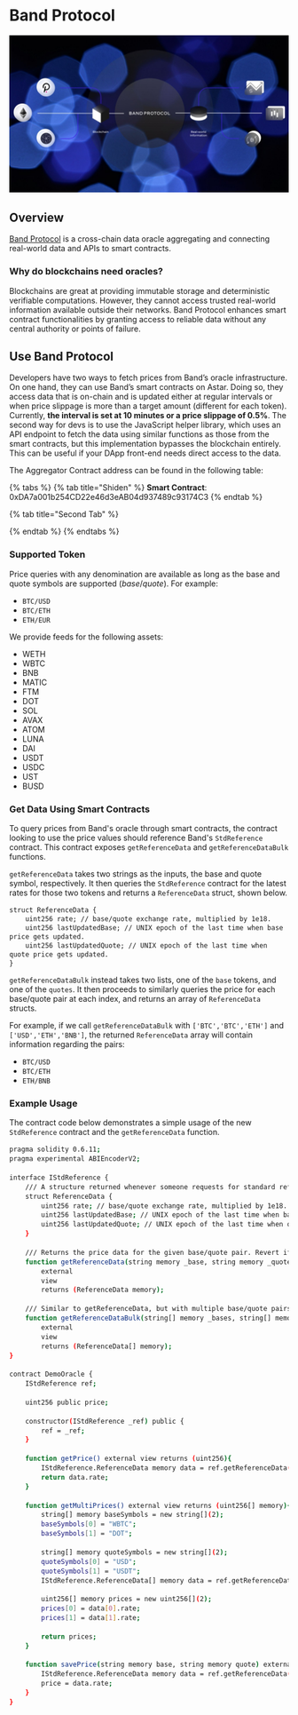 # Band Protocol

![](<../../.gitbook/assets/image (111).png>)

## Overview

[Band Protocol](https://bandprotocol.com) is a cross-chain data oracle aggregating and connecting real-world data and APIs to smart contracts.

### Why do blockchains need oracles?

Blockchains are great at providing immutable storage and deterministic verifiable computations. However, they cannot access trusted real-world information available outside their networks. Band Protocol enhances smart contract functionalities by granting access to reliable data without any central authority or points of failure.

## Use Band Protocol

Developers have two ways to fetch prices from Band’s oracle infrastructure. On one hand, they can use Band’s smart contracts on Astar. Doing so, they access data that is on-chain and is updated either at regular intervals or when price slippage is more than a target amount (different for each token). Currently, **the interval is set at 10 minutes or a price slippage of 0.5%**. The second way for devs is to use the JavaScript helper library, which uses an API endpoint to fetch the data using similar functions as those from the smart contracts, but this implementation bypasses the blockchain entirely. This can be useful if your DApp front-end needs direct access to the data.

The Aggregator Contract address can be found in the following table:

{% tabs %}
{% tab title="Shiden" %}
**Smart Contract**: 0xDA7a001b254CD22e46d3eAB04d937489c93174C3
{% endtab %}

{% tab title="Second Tab" %}

{% endtab %}
{% endtabs %}

### Supported Token

Price queries with any denomination are available as long as the base and quote symbols are supported (_base_/_quote_). For example:

* `BTC/USD`
* `BTC/ETH`
* `ETH/EUR`

We provide feeds for the following assets:

* WETH&#x20;
* WBTC
* BNB&#x20;
* MATIC&#x20;
* FTM&#x20;
* DOT&#x20;
* SOL&#x20;
* AVAX&#x20;
* ATOM&#x20;
* LUNA&#x20;
* DAI&#x20;
* USDT&#x20;
* USDC&#x20;
* UST&#x20;
* BUSD

### Get Data Using Smart Contracts

To query prices from Band's oracle through smart contracts, the contract looking to use the price values should reference Band's `StdReference` contract. This contract exposes `getReferenceData`  and `getReferenceDataBulk` functions.

`getReferenceData` takes two strings as the inputs, the base and quote symbol, respectively. It then queries the `StdReference` contract for the latest rates for those two tokens and returns a `ReferenceData` struct, shown below.

```
struct ReferenceData {
    uint256 rate; // base/quote exchange rate, multiplied by 1e18.
    uint256 lastUpdatedBase; // UNIX epoch of the last time when base price gets updated.
    uint256 lastUpdatedQuote; // UNIX epoch of the last time when quote price gets updated.
}
```

`getReferenceDataBulk` instead takes two lists, one of the `base` tokens, and one of the `quotes`. It then proceeds to similarly queries the price for each base/quote pair at each index, and returns an array of `ReferenceData` structs.

For example, if we call `getReferenceDataBulk` with `['BTC','BTC','ETH']` and `['USD','ETH','BNB']`, the returned `ReferenceData` array will contain information regarding the pairs:

* `BTC/USD`
* `BTC/ETH`
* `ETH/BNB`

### **Example Usage**

The contract code below demonstrates a simple usage of the new `StdReference` contract and the `getReferenceData` function.

```bash
pragma solidity 0.6.11;
pragma experimental ABIEncoderV2;

interface IStdReference {
    /// A structure returned whenever someone requests for standard reference data.
    struct ReferenceData {
        uint256 rate; // base/quote exchange rate, multiplied by 1e18.
        uint256 lastUpdatedBase; // UNIX epoch of the last time when base price gets updated.
        uint256 lastUpdatedQuote; // UNIX epoch of the last time when quote price gets updated.
    }

    /// Returns the price data for the given base/quote pair. Revert if not available.
    function getReferenceData(string memory _base, string memory _quote)
        external
        view
        returns (ReferenceData memory);

    /// Similar to getReferenceData, but with multiple base/quote pairs at once.
    function getReferenceDataBulk(string[] memory _bases, string[] memory _quotes)
        external
        view
        returns (ReferenceData[] memory);
}

contract DemoOracle {
    IStdReference ref;

    uint256 public price;

    constructor(IStdReference _ref) public {
        ref = _ref;
    }

    function getPrice() external view returns (uint256){
        IStdReference.ReferenceData memory data = ref.getReferenceData("BTC","USD");
        return data.rate;
    }

    function getMultiPrices() external view returns (uint256[] memory){
        string[] memory baseSymbols = new string[](2);
        baseSymbols[0] = "WBTC";
        baseSymbols[1] = "DOT";

        string[] memory quoteSymbols = new string[](2);
        quoteSymbols[0] = "USD";
        quoteSymbols[1] = "USDT";
        IStdReference.ReferenceData[] memory data = ref.getReferenceDataBulk(baseSymbols,quoteSymbols);

        uint256[] memory prices = new uint256[](2);
        prices[0] = data[0].rate;
        prices[1] = data[1].rate;

        return prices;
    }

    function savePrice(string memory base, string memory quote) external {
        IStdReference.ReferenceData memory data = ref.getReferenceData(base,quote);
        price = data.rate;
    }
}
```

